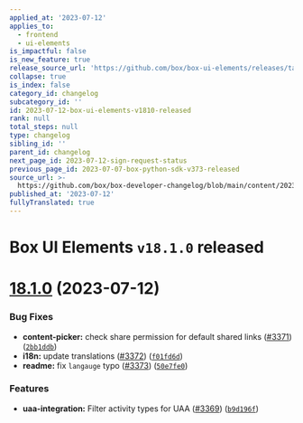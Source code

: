 ```yaml
---
applied_at: '2023-07-12'
applies_to:
  - frontend
  - ui-elements
is_impactful: false
is_new_feature: true
release_source_url: 'https://github.com/box/box-ui-elements/releases/tag/v18.1.0'
collapse: true
is_index: false
category_id: changelog
subcategory_id: ''
id: 2023-07-12-box-ui-elements-v1810-released
rank: null
total_steps: null
type: changelog
sibling_id: ''
parent_id: changelog
next_page_id: 2023-07-12-sign-request-status
previous_page_id: 2023-07-07-box-python-sdk-v373-released
source_url: >-
  https://github.com/box/box-developer-changelog/blob/main/content/2023/07-12-box-ui-elements-v1810-released.md
published_at: '2023-07-12'
fullyTranslated: true
---
```

# Box UI Elements `v18.1.0` released

# [18.1.0][1] (2023-07-12)

### Bug Fixes

* **content-picker:** check share permission for default shared links ([#3371][2]) ([`2bb1ddb`][3])
* **i18n:** update translations ([#3372][4]) ([`f01fd6d`][5])
* **readme:** fix `langauge` typo ([#3373][6]) ([`50e7fe0`][7])

### Features

* **uaa-integration:** Filter activity types for UAA ([#3369][8]) ([`b9d196f`][9])

[1]: https://github.com/box/box-ui-elements/compare/v18.0.0...v18.1.0

[2]: https://github.com/box/box-ui-elements/issues/3371

[3]: https://github.com/box/box-ui-elements/commit/2bb1ddb

[4]: https://github.com/box/box-ui-elements/issues/3372

[5]: https://github.com/box/box-ui-elements/commit/f01fd6d

[6]: https://github.com/box/box-ui-elements/issues/3373

[7]: https://github.com/box/box-ui-elements/commit/50e7fe0

[8]: https://github.com/box/box-ui-elements/issues/3369

[9]: https://github.com/box/box-ui-elements/commit/b9d196f
